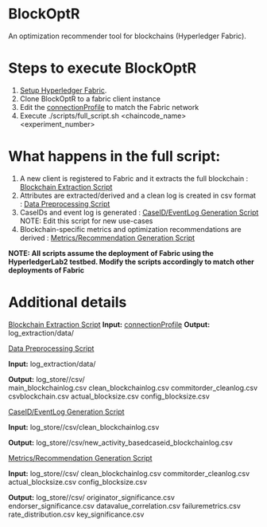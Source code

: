 # BlockOptR
An optimization recommender tool for blockchains (Hyperledger Fabric).

# Steps to execute BlockOptR
1. [Setup Hyperledger Fabric](https://hyperledger-fabric.readthedocs.io/en/release-2.2/getting_started.html).  
2. Clone BlockOptR to a fabric client instance 
3. Edit the [connectionProfile](log_extraction/connectionprofile.yaml) to match the Fabric network
4. Execute ./scripts/full_script.sh <chaincode_name> <experiment_number>

# What happens in the full script:
1. A new client is registered to Fabric and it extracts the full blockchain : [Blockchain Extraction Script](log_extraction/getBlockchainLogs.js)
2. Attributes are extracted/derived and a clean log is created in csv format : [Data Preprocessing Script](convert_to_csv/convert_blockchain_logs_to_csv.py)
3. CaseIDs and event log is generated : [CaseID/EventLog Generation Script](caseid_generation/caseid_generation.py) NOTE: Edit this script for new use-cases
4. Blockchain-specific metrics and optimization recommendations are derived : [Metrics/Recommendation Generation Script](metrics_evaluation/metrics_evaluation.py)

**NOTE: All scripts assume the deployment of Fabric using the HyperledgerLab2 testbed. Modify the scripts accordingly to match other deployments of Fabric**

# Additional details
[Blockchain Extraction Script](log_extraction/getBlockchainLogs.js)
**Input:** [connectionProfile](log_extraction/connectionprofile.yaml)
**Output:** log_extraction/data/<multiple json files>

[Data Preprocessing Script](convert_to_csv/convert_blockchain_logs_to_csv.py)  
            
**Input:** log_extraction/data/<multiple json files>  
            
**Output:** log_store/<autogen directory name>/csv/<multiple csv files>  
            main_blockchainlog.csv
            clean_blockchainlog.csv
            commitorder_cleanlog.csv
            csvblockchain.csv
            actual_blocksize.csv
            config_blocksize.csv

[CaseID/EventLog Generation Script](caseid_generation/caseid_generation.py)  
            
**Input:** log_store/<autogen directory name>/csv/clean_blockchainlog.csv  
            
**Output:** log_store/<autogen directory name>/csv/new_activity_basedcaseid_blockchainlog.csv  

[Metrics/Recommendation Generation Script](metrics_evaluation/metrics_evaluation.py)  
            
**Input:** log_store/<autogen directory name>/csv/<multiple csv files>
              clean_blockchainlog.csv
              commitorder_cleanlog.csv
              actual_blocksize.csv
              config_blocksize.csv  
            
**Output:** log_store/<autogen directory name>/csv/<multiple csv files>
              originator_significance.csv
              endorser_significance.csv
              datavalue_correlation.csv
              failuremetrics.csv
              rate_distribution.csv
              key_significance.csv
